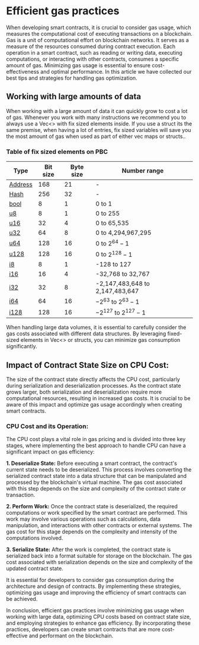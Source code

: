 # Efficient gas practices

When developing smart contracts, it is crucial to consider gas usage, which measures the computational cost of executing transactions on a blockchain. Gas is a unit of computational effort on blockchain networks. It serves as a measure of the resources consumed during contract execution. Each operation in a smart contract, such as reading or writing data, executing computations, or interacting with other contracts, consumes a specific amount of gas. Minimizing gas usage is essential to ensure cost-effectiveness and optimal performance. In this article we have collected our best tips and strategies for handling gas optimization.

## Working with large amounts of data
When working with a large amount of data it can quickly grow to cost a lot of gas. Whenever you work with many instructions we recommend you to always use a Vec<> with fix sized elements inside. If you use a struct its the same premise, when having a lot of entries, fix sized variables will save you the most amount of gas when used as part of either vec maps or structs..  

### Table of fix sized elements on PBC

| Type                                                                                                                  | Bit size  | Byte size | Number range                    |
|-----------------------------------------------------------------------------------------------------------------------|-----------|-----------|---------------------------------|
| [Address](https://partisiablockchain.gitlab.io/language/contract-sdk/pbc_contract_common/address/struct.Address.html) | 168       | 21        | -                               |
| [Hash](https://partisiablockchain.gitlab.io/language/contract-sdk/pbc_contract_common/struct.Hash.html)               | 256          | 32        | -                               |
| [bool](https://doc.rust-lang.org/stable/std/primitive.bool.html)                                                      | 8         | 1         | 0 to 1                          |
| [u8](https://doc.rust-lang.org/stable/std/primitive.u8.html)                                                          | 8         | 1         | 0 to 255                        |
| [u16](https://doc.rust-lang.org/stable/std/primitive.u16.html)                                                        | 32        | 4         | 0 to 65,535                     |
| [u32](https://doc.rust-lang.org/stable/std/primitive.u32.html)                                                        | 64        | 8         | 0 to 4,294,967,295              |
| [u64](https://doc.rust-lang.org/stable/std/primitive.u64.html)                                                        | 128       | 16        | 0 to $2^{64}−1$                 |
| [u128](https://doc.rust-lang.org/stable/std/primitive.u128.html)                                                      | 128       | 16        | 0 to  $2^{128}-1$               |
| [i8](https://doc.rust-lang.org/stable/std/primitive.i8.html)                                                          | 8         | 1         | -128 to 127                     |
| [i16](https://doc.rust-lang.org/stable/std/primitive.i16.html)                                                        | 16        | 4         | -32,768 to 32,767               |
| [i32](https://doc.rust-lang.org/stable/std/primitive.i32.html)                                                        | 32        | 8         | -2,147,483,648 to 2,147,483,647 |
| [i64](https://doc.rust-lang.org/stable/std/primitive.i64.html)                                                        | 64        | 16        | $−2^{63}$ to  $2^{63}-1$        |
| [i128](https://doc.rust-lang.org/stable/std/primitive.i128.html)                                                      | 128       | 16        | $−2^{127}$ to  $2^{127}-1$      |


When handling large data volumes, it is essential to carefully consider the gas costs associated with different data structures. By leveraging fixed-sized elements in Vec<> or structs, you can minimize gas consumption significantly.


## Impact of Contract State Size on CPU Cost:
The size of the contract state directly affects the CPU cost, particularly during serialization and deserialization processes. As the contract state grows larger, both serialization and deserialization require more computational resources, resulting in increased gas costs. It is crucial to be aware of this impact and optimize gas usage accordingly when creating smart contracts.

### CPU Cost and its Operation:
The CPU cost plays a vital role in gas pricing and is divided into three key stages, where implementing the best approach to handle CPU can have a significant impact on gas efficiency:

**1. Deserialize State:** Before executing a smart contract, the contract's current state needs to be deserialized. This process involves converting the serialized contract state into a data structure that can be manipulated and processed by the blockchain's virtual machine. The gas cost associated with this step depends on the size and complexity of the contract state or transaction.

**2. Perform Work:** Once the contract state is deserialized, the required computations or work specified by the smart contract are performed. This work may involve various operations such as calculations, data manipulation, and interactions with other contracts or external systems. The gas cost for this stage depends on the complexity and intensity of the computations involved.

**3. Serialize State:** After the work is completed, the contract state is serialized back into a format suitable for storage on the blockchain. The gas cost associated with serialization depends on the size and complexity of the updated contract state.

It is essential for developers to consider gas consumption during the architecture and design of contracts. By implementing these strategies, optimizing gas usage and improving the efficiency of smart contracts can be achieved.

In conclusion, efficient gas practices involve minimizing gas usage when working with large data, optimizing CPU costs based on contract state size, and employing strategies to enhance gas efficiency. By incorporating these practices, developers can create smart contracts that are more cost-effective and performant on the blockchain.
